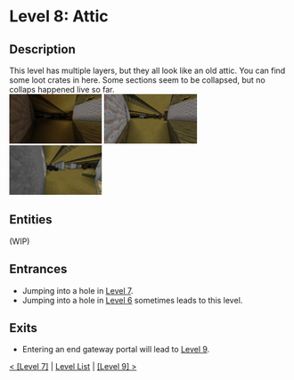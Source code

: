 # Level 8: Attic

## Description
This level has multiple layers, but they all look like an old attic. You can find some loot crates in here. Some sections seem to be collapsed, but no collaps happened live so far.<br/>
<img src="./img/Level_8_0_dark.png" width="33%" />
<img src="./img/Level_8_0_light.png" width="33%" title="Image 1 but with fullbright" />
<img src="./img/Level_8_1.png" width="33%"/>

## Entities
(WIP)

## Entrances
* Jumping into a hole in <a href="./Level_7.md">Level 7</a>.
* Jumping into a hole in <a href="./Level_6.md">Level 6</a> sometimes leads to this level.

## Exits
* Entering an end gateway portal will lead to <a href="./Level_9.md">Level 9</a>.

<a href="./Level_7.md">< [Level 7]</a> | <a href="./Levels.md">Level List</a> | <a href="./Level_9.md">[Level 9] ></a>